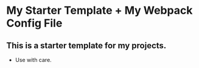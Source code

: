 # My Starter Template + My Webpack Config File

## This is a starter template for my projects.

- Use with care.
